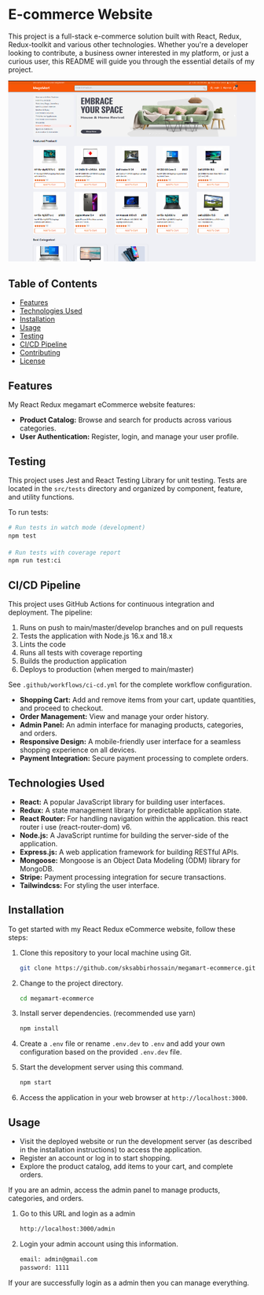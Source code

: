# E-commerce Website

This project is a full-stack e-commerce solution built with React, Redux, Redux-toolkit and various other technologies. Whether you're a developer looking to contribute, a business owner interested in my platform, or just a curious user, this README will guide you through the essential details of my project.

![Alt text](./public/website-screenshot.png)

## Table of Contents

- [Features](#features)
- [Technologies Used](#technologies-used)
- [Installation](#installation)
- [Usage](#usage)
- [Testing](#testing)
- [CI/CD Pipeline](#cicd-pipeline)
- [Contributing](#contributing)
- [License](#license)

## Features

My React Redux megamart eCommerce website features:

- **Product Catalog:** Browse and search for products across various categories.
- **User Authentication:** Register, login, and manage your user profile.

## Testing

This project uses Jest and React Testing Library for unit testing. Tests are located in the `src/tests` directory and organized by component, feature, and utility functions.

To run tests:

```bash
# Run tests in watch mode (development)
npm test

# Run tests with coverage report
npm run test:ci
```

## CI/CD Pipeline

This project uses GitHub Actions for continuous integration and deployment. The pipeline:

1. Runs on push to main/master/develop branches and on pull requests
2. Tests the application with Node.js 16.x and 18.x
3. Lints the code
4. Runs all tests with coverage reporting
5. Builds the production application
6. Deploys to production (when merged to main/master)

See `.github/workflows/ci-cd.yml` for the complete workflow configuration.

- **Shopping Cart:** Add and remove items from your cart, update quantities, and proceed to checkout.
- **Order Management:** View and manage your order history.
- **Admin Panel:** An admin interface for managing products, categories, and orders.
- **Responsive Design:** A mobile-friendly user interface for a seamless shopping experience on all devices.
- **Payment Integration:** Secure payment processing to complete orders.

## Technologies Used

- **React:** A popular JavaScript library for building user interfaces.
- **Redux:** A state management library for predictable application state.
- **React Router:** For handling navigation within the application. this react router i use (react-router-dom) v6.
- **Node.js:** A JavaScript runtime for building the server-side of the application.
- **Express.js:** A web application framework for building RESTful APIs.
- **Mongoose:** Mongoose is an Object Data Modeling (ODM) library for MongoDB.
- **Stripe:** Payment processing integration for secure transactions.
- **Tailwindcss:** For styling the user interface.

## Installation

To get started with my React Redux eCommerce website, follow these steps:

1. Clone this repository to your local machine using Git.

   ```bash
   git clone https://github.com/sksabbirhossain/megamart-ecommerce.git
   ```

2. Change to the project directory.

   ```bash
   cd megamart-ecommerce
   ```

3. Install server dependencies. (recommended use yarn)

   ```bash
   npm install
   ```

4. Create a `.env` file or rename `.env.dev` to `.env` and add your own configuration based on the provided `.env.dev` file.

5. Start the development server using this command.

   ```bash
   npm start
   ```

6. Access the application in your web browser at `http://localhost:3000`.

## Usage

- Visit the deployed website or run the development server (as described in the installation instructions) to access the application.
- Register an account or log in to start shopping.
- Explore the product catalog, add items to your cart, and complete orders.

If you are an admin, access the admin panel to manage products, categories, and orders.

1.  Go to this URL and login as a admin
    ```bash
    http://localhost:3000/admin
    ```
2.  Login your admin account using this information.

    ```bash
    email: admin@gmail.com
    password: 1111
    ```

If your are successfully login as a admin then you can manage everything.
